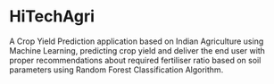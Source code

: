# HiTechAgri
A Crop Yield Prediction application based on Indian Agriculture using Machine Learning, predicting crop yield and deliver the end user with proper recommendations about required fertiliser ratio based on soil parameters using Random Forest Classification Algorithm.
